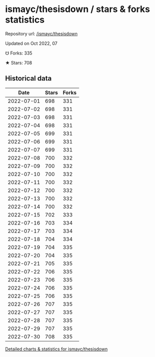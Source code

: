 # ismayc/thesisdown / stars & forks statistics

Repository url: [/ismayc/thesisdown](https://github.com/ismayc/thesisdown)

Updated on Oct 2022, 07

☋ Forks: 335

★ Stars: 708

## Historical data
| Date | Stars | Forks |
|------|-------|-------|
| 2022-07-01 | 698 | 331 | 
| 2022-07-02 | 698 | 331 | 
| 2022-07-03 | 698 | 331 | 
| 2022-07-04 | 698 | 331 | 
| 2022-07-05 | 699 | 331 | 
| 2022-07-06 | 699 | 331 | 
| 2022-07-07 | 699 | 331 | 
| 2022-07-08 | 700 | 332 | 
| 2022-07-09 | 700 | 332 | 
| 2022-07-10 | 700 | 332 | 
| 2022-07-11 | 700 | 332 | 
| 2022-07-12 | 700 | 332 | 
| 2022-07-13 | 700 | 332 | 
| 2022-07-14 | 700 | 332 | 
| 2022-07-15 | 702 | 333 | 
| 2022-07-16 | 703 | 334 | 
| 2022-07-17 | 703 | 334 | 
| 2022-07-18 | 704 | 334 | 
| 2022-07-19 | 704 | 335 | 
| 2022-07-20 | 704 | 335 | 
| 2022-07-21 | 705 | 335 | 
| 2022-07-22 | 706 | 335 | 
| 2022-07-23 | 706 | 335 | 
| 2022-07-24 | 706 | 335 | 
| 2022-07-25 | 706 | 335 | 
| 2022-07-26 | 707 | 335 | 
| 2022-07-27 | 707 | 335 | 
| 2022-07-28 | 707 | 335 | 
| 2022-07-29 | 707 | 335 | 
| 2022-07-30 | 708 | 335 | 


[Detailed charts & statistics for ismayc/thesisdown](https://reviewgithub.com/rep/ismayc/thesisdown)
